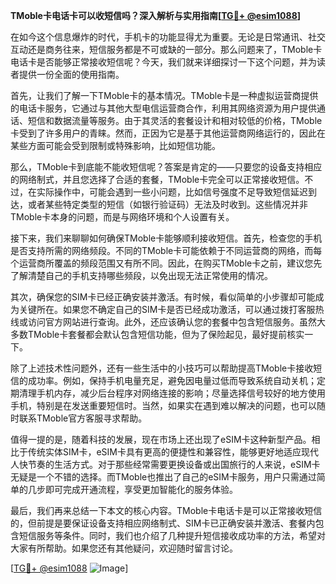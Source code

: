 **TMoble卡电话卡可以收短信吗？深入解析与实用指南[[TG💪+ @esim1088](https://t.me/s/esim1088)]**

在如今这个信息爆炸的时代，手机卡的功能显得尤为重要。无论是日常通讯、社交互动还是商务往来，短信服务都是不可或缺的一部分。那么问题来了，TMoble卡电话卡是否能够正常接收短信呢？今天，我们就来详细探讨一下这个问题，并为读者提供一份全面的使用指南。

首先，让我们了解一下TMoble卡的基本情况。TMoble卡是一种虚拟运营商提供的电话卡服务，它通过与其他大型电信运营商合作，利用其网络资源为用户提供通话、短信和数据流量等服务。由于其灵活的套餐设计和相对较低的价格，TMoble卡受到了许多用户的青睐。然而，正因为它是基于其他运营商网络运行的，因此在某些方面可能会受到限制或特殊影响，比如短信功能。

那么，TMoble卡到底能不能收短信呢？答案是肯定的——只要您的设备支持相应的网络制式，并且您选择了合适的套餐，TMoble卡完全可以正常接收短信。不过，在实际操作中，可能会遇到一些小问题，比如信号强度不足导致短信延迟到达，或者某些特定类型的短信（如银行验证码）无法及时收到。这些情况并非TMoble卡本身的问题，而是与网络环境和个人设置有关。

接下来，我们来聊聊如何确保TMoble卡能够顺利接收短信。首先，检查您的手机是否支持所需的网络频段。不同的TMoble卡可能依赖于不同运营商的网络，而每个运营商所覆盖的频段范围又有所不同。因此，在购买TMoble卡之前，建议您先了解清楚自己的手机支持哪些频段，以免出现无法正常使用的情况。

其次，确保您的SIM卡已经正确安装并激活。有时候，看似简单的小步骤却可能成为关键所在。如果您不确定自己的SIM卡是否已经成功激活，可以通过拨打客服热线或访问官方网站进行查询。此外，还应该确认您的套餐中包含短信服务。虽然大多数TMoble卡套餐都会默认包含短信功能，但为了保险起见，最好提前核实一下。

除了上述技术性问题外，还有一些生活中的小技巧可以帮助提高TMoble卡接收短信的成功率。例如，保持手机电量充足，避免因电量过低而导致系统自动关机；定期清理手机内存，减少后台程序对网络连接的影响；尽量选择信号较好的地方使用手机，特别是在发送重要短信时。当然，如果实在遇到难以解决的问题，也可以随时联系TMoble官方客服寻求帮助。

值得一提的是，随着科技的发展，现在市场上还出现了eSIM卡这种新型产品。相比于传统实体SIM卡，eSIM卡具有更高的便捷性和兼容性，能够更好地适应现代人快节奏的生活方式。对于那些经常需要更换设备或出国旅行的人来说，eSIM卡无疑是一个不错的选择。而TMoble也推出了自己的eSIM卡服务，用户只需通过简单的几步即可完成开通流程，享受更加智能化的服务体验。

最后，我们再来总结一下本文的核心内容。TMoble卡电话卡是可以正常接收短信的，但前提是要保证设备支持相应网络制式、SIM卡已正确安装并激活、套餐内包含短信服务等条件。同时，我们也介绍了几种提升短信接收成功率的方法，希望对大家有所帮助。如果您还有其他疑问，欢迎随时留言讨论。

[[TG💪+ @esim1088](https://t.me/s/esim1088) ![Image](https://i.postimg.cc/4NQfJmqS/Snipaste-2025-05-13-00-14-12.png)]